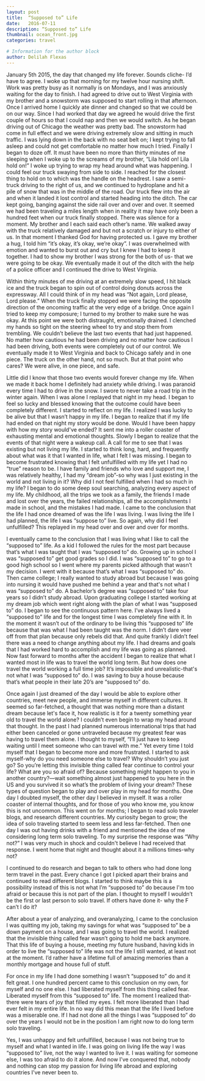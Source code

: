```yaml
---
layout: post
title:  “Supposed to” Life
date:   2016-07-11
description: “Supposed to” Life
thumbnail: ocean_front.jpg
categories: travel

# Information for the author block
author: Delilah Flexas
---
```

January 5th 2015, the day that changed my life forever. Sounds cliche- I’d have to agree. I woke up that morning for my twelve hour nursing shift. Work was pretty busy as it normally is on Mondays, and I was anxiously waiting for the day to finish. I had agreed to drive out to West Virginia with my brother and a snowstorm was supposed to start rolling in that afternoon. Once I arrived home I quickly ate dinner and changed so that we could be on our way. Since I had worked that day we agreed he would drive the first couple of hours so that I could nap and then we would switch. As he began driving out of Chicago the weather was pretty bad. The snowstorm had come in full effect and we were driving extremely slow and sitting in much traffic. I was lying down in the back with no seat belt on; I kept trying to fall asleep and could not get comfortable no matter how much I tried. Finally I began to doze off. It must have been no more than thirty minutes of me sleeping when I woke up to the screams of my brother, “Lila hold on! Lila hold on!” I woke up trying to wrap my head around what was happening. I could feel our truck swaying from side to side. I reached for the closest thing to hold on to which was the handle on the headrest. I saw a semi-truck driving to the right of us, and we continued to hydroplane and hit a pile of snow that was in the middle of the road. Our truck flew into the air and when it landed it lost control and started heading into the ditch. The car kept going, banging against the side rail over and over and over. It seemed we had been traveling a miles length when in reality it may have only been a hundred feet when our truck finally stopped. There was silence for a moment. My brother and I each said each other’s name. We walked away with the truck relatively damaged and but not a scratch or injury to either of us. In that moment I thanked God for having protected us. I gave my brother a hug, I told him “it’s okay, it’s okay, we’re okay”. I was overwhelmed with emotion and wanted to burst out and cry but I knew I had to keep it together. I had to show my brother I was strong for the both of us- that we were going to be okay. We eventually made it out of the ditch with the help of a police officer and I continued the drive to West Virginia.

Within thirty minutes of me driving at an extremely slow speed, I hit black ice and the truck began to spin out of control doing donuts across the expressway. All I could think of in my head was “Not again, Lord please, Lord please.” When the truck finally stopped we were facing the opposite direction of the oncoming traffic at the very edge of a bridge. Once again I tried to keep my composure; I turned to my brother to make sure he was okay. At this point we were both distraught, emotionally drained. I clenched my hands so tight on the steering wheel to try and stop them from trembling.  We couldn’t believe the last two events that had just happened. No matter how cautious he had been driving and no matter how cautious I had been driving, both events were completely out of our control. We eventually made it to West Virginia and back to Chicago safely and in one piece. The truck on the other hand, not so much. But at that point who cares? We were alive, in one piece, and safe.



Little did I know that those two events would forever change my life. When we made it back home I definitely had anxiety while driving. I was paranoid every time I had to drive in the snow. I swore to never take a road trip in the winter again. When I was alone I replayed that night in my head. I began to feel so lucky and blessed knowing that the outcome could have been completely different. I started to reflect on my life. I realized I was lucky to be alive but that I wasn’t happy in my life. I began to realize that if my life had ended on that night my story would be done. Would I have been happy with how my story would've ended? It sent me into a roller coaster of exhausting mental and emotional thoughts. Slowly I began to realize that the events of that night were a wakeup call. A call for me to see that I was existing but not living my life. I started to think long, hard, and frequently about what was it that I wanted in life, what I felt I was missing. I began to become frustrated knowing that I felt unfulfilled with my life yet I had no “true” reason to be. I have family and friends who love and support me, I was relatively healthy, I had my “dream job”-so why was I just existing in the world and not living in it? Why did I not feel fulfilled when I had so much in my life? I began to do some deep soul searching, analyzing every aspect of my life. My childhood, all the trips we took as a family, the friends I made and lost over the years, the failed relationships, all the accomplishments I made in school, and the mistakes I had made. I came to the conclusion that the life I had once dreamed of was the life I was living. I was living the life I had planned, the life I was “suppose to” live. So again, why did I feel unfulfilled? This replayed in my head over and over and over for months.

I eventually came to the conclusion that I was living what I like to call the “supposed to” life. As a kid I followed the rules for the most part because that’s what I was taught that I was “supposed to” do. Growing up in school I was “supposed to”  get good grades so I did. I was “supposed to” to go to a good high school so I went where my parents picked although that wasn’t my decision. I went with it because that’s what I was “supposed to” do. Then came college; I really wanted to study abroad but because I was going into nursing it would have pushed me behind a year and that's not what I was “supposed to” do. A bachelor’s degree was “supposed to” take four years so I didn’t study abroad. Upon graduating college I started working at my dream job which went right along with the plan of what I was “supposed to” do. I began to see the continuous pattern here. I’ve always lived a “supposed to” life and for the longest time I was completely fine with it. In the moment it wasn’t out of the ordinary to be living this “supposed to” life because that was what I had been taught was the norm. I didn’t dare veer off from that plan because only rebels did that. And quite frankly I didn’t feel there was a need to change anything about my life. I had dreams and goals that I had worked hard to accomplish and my life was going as planned. Now fast forward to months after the accident I began to realize that what I wanted most in life was to travel the world long term. But how does one travel the world working a full time job? It’s impossible and unrealistic-that's not what I was “supposed to” do. I was saving to buy a house because that’s what people in their late 20’s are “supposed to” do.

Once again I just dreamed of the day I would be able to explore other countries, meet new people, and immerse myself in different cultures. It seemed so far-fetched, a thought that was nothing more than a distant dream because let's face it, how realistic is it for a twenty something year old to travel the world alone? I couldn’t even begin to wrap my head around that thought. In the past I had planned numerous international trips that had either been canceled or gone untraveled because my greatest fear was having to travel them alone. I thought to myself, “I’ll just have to keep waiting until I meet someone who can travel with me.” Yet every time I told myself that I began to become more and more frustrated. I started to ask myself-why do you need someone else to travel? Why shouldn’t you just go? So you’re letting this invisible thing called fear continue to control your life? What are you so afraid of? Because something might happen to you in another country?—wait something almost just happened to you here in the US and you survived it so what’s the problem of living your dream? These types of question began to play and over play in my head for months. One day I doubted myself, the other day I believed in myself. It was a roller coaster of internal thoughts, and for those of you who know me, you know this is not uncommon. This went on for months; I began to read solo traveler blogs, and research different countries. My curiosity began to grow; the idea of solo traveling started to seem less and less far-fetched. Then one day I was out having drinks with a friend and mentioned the idea of me considering long term solo traveling. To my surprise the response was “Why not?” I was very much in shock and couldn't believe I had received that response. I went home that night and thought about it a millions times-why not?

I continued to do research and began to talk to others who had done long term travel in the past. Every chance I got I picked apart their brains and continued to read different blogs. I started to think maybe this is a possibility instead of this is not what I’m “supposed to” do because I'm too afraid or because this is not part of the plan. I thought to myself I wouldn’t be the first or last person to solo travel. If others have done it- why the F can’t I do it?

After about a year of analyzing, and overanalyzing, I came to the conclusion I was quitting my job, taking my savings for what was “supposed to” be a down payment on a house, and I was going to travel the world. I realized that the invisible thing called fear wasn’t going to hold me back anymore. That this life of buying a house, meeting my future husband, having kids in order to live the “supposed to” life was not the life I still wanted, at least not at the moment. I’d rather have a lifetime full of amazing memories than a monthly mortgage and house full of stuff.


For once in my life I had done something I wasn’t “supposed to” do and it felt great. I one hundred percent came to this conclusion on my own, for myself and no one else. I had liberated myself from this thing called fear. Liberated myself from this “supposed to” life. The moment I realized that- there were tears of joy that filled my eyes. I felt more liberated than I had ever felt in my entire life. In no way did this mean that the life I lived before was a miserable one. If I had not done all the things I was “supposed to” do over the years I would not be in the position I am right now to do long term solo traveling.

Yes, I was unhappy and felt unfulfilled, because I was not being true to myself and what I wanted in life. I was going on living life the way I was “supposed to” live, not the way I wanted to live it. I was waiting for someone else, I was too afraid to do it alone. And now I’ve conquered that, nobody and nothing can stop my passion for living life abroad and exploring countries I've never been to. 
